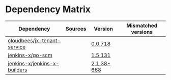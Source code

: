 # Dependency Matrix

Dependency | Sources | Version | Mismatched versions
---------- | ------- | ------- | -------------------
[cloudbees/jx-tenant-service](https://github.com/cloudbees/jx-tenant-service) |  | [0.0.718](https://github.com/cloudbees/jx-tenant-service/releases/tag/v0.0.718) | 
[jenkins-x/go-scm](https://github.com/jenkins-x/go-scm) |  | [1.5.131]() | 
[jenkins-x/jenkins-x-builders](https://github.com/jenkins-x/jenkins-x-builders) |  | [2.1.38-668]() | 
